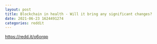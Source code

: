 ```yaml
--- 
layout: post 
title: Blockchain in health - Will it bring any significant changes? 
date: 2021-06-23 1624491274 
categories: reddit 
--- 
```

https://redd.it/o6orqp